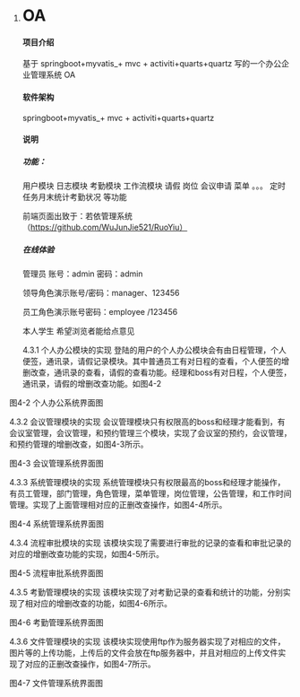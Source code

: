 1. # OA

   #### 项目介绍

   基于 springboot+myvatis_+ mvc + activiti+quarts+quartz 写的一个办公企业管理系统 OA

   #### 软件架构

   springboot+myvatis_+ mvc + activiti+quarts+quartz

   #### 说明

   ##### 功能：

   用户模块 日志模块 考勤模块 工作流模块 请假 岗位 会议申请 菜单 。。。 定时任务月末统计考勤状况 等功能

   前端页面出致于：若依管理系统（https://github.com/WuJunJie521/RuoYiu）

   ##### 在线体验

    管理员 账号：admin 密码：admin

   领导角色演示账号/密码：manager、123456

   员工角色演示账号密码：employee /123456

   本人学生 希望浏览者能给点意见
 
   
   4.3.1 个人办公模块的实现
         登陆的用户的个人办公模块会有由日程管理，个人便签，通讯录，请假记录模块。其中普通员工有对日程的查看，个人便签的增删改查，通讯录的查看，请假的查看功能。经理和boss有对日程，个人便签，通讯录，请假的增删改查功能。如图4-2
  
图4-2 个人办公系统界面图

4.3.2 会议管理模块的实现
       会议管理模块只有权限高的boss和经理才能看到，有会议室管理，会议管理，和预约管理三个模块，实现了会议室的预约，会议管理，和预约管理的增删改查，如图4-3所示。

图4-3 会议管理系统界面图

4.3.3 系统管理模块的实现
       系统管理模块只有权限最高的boss和经理才能操作，有员工管理，部门管理，角色管理，菜单管理，岗位管理，公告管理，和工作时间管理。实现了上面管理相对应的正删改查操作，如图4-4所示。

图4-4 系统管理系统界面图

4.3.4 流程审批模块的实现
     该模块实现了需要进行审批的记录的查看和审批记录的对应的增删改查功能的实现，如图4-5所示。

图4-5 流程审批系统界面图

4.3.5 考勤管理模块的实现
       该模块实现了对考勤记录的查看和统计的功能，分别实现了相对应的增删改查的功能，如图4-6所示。

    
图4-6 考勤管理系统界面图

4.3.6 文件管理模块的实现
       该模块实现使用ftp作为服务器实现了对相应的文件，图片等的上传功能，上传后的文件会放在ftp服务器中，并且对相应的上传文件实现了对应的正删改查操作，如图4-7所示。
     
  图4-7 文件管理系统界面图
   

 
